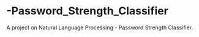 # -Password_Strength_Classifier
A project on Natural Language Processing - Password Strength Classifier.
